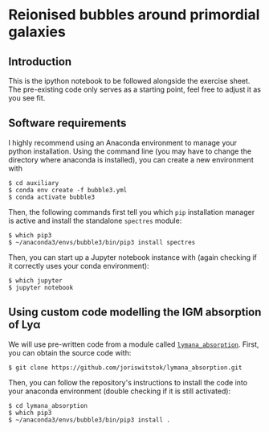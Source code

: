 # Reionised bubbles around primordial galaxies

## Introduction

This is the ipython notebook to be followed alongside the exercise sheet. The pre-existing code only serves as a starting point, feel free to adjust it as you see fit.

## Software requirements

I highly recommend using an Anaconda environment to manage your python installation. Using the command line (you may have to change the directory where anaconda is installed), you can create a new environment with
```
$ cd auxiliary
$ conda env create -f bubble3.yml
$ conda activate bubble3
```
Then, the following commands first tell you which `pip` installation manager is active and install the standalone `spectres` module:
```
$ which pip3
$ ~/anaconda3/envs/bubble3/bin/pip3 install spectres
```
Then, you can start up a Jupyter notebook instance with (again checking if it correctly uses your conda environment):
```
$ which jupyter
$ jupyter notebook
```

## Using custom code modelling the IGM absorption of Lyα

We will use pre-written code from a module called [`lymana_absorption`](https://github.com/joriswitstok/lymana_absorption). First, you can obtain the source code with:
```
$ git clone https://github.com/joriswitstok/lymana_absorption.git
```
Then, you can follow the repository's instructions to install the code into your anaconda environment (double checking if it is still activated):
```
$ cd lymana_absorption
$ which pip3
$ ~/anaconda3/envs/bubble3/bin/pip3 install .
```